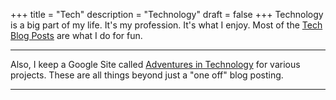 +++
title = "Tech"
description = "Technology"
draft = false
+++
Technology is a big part of my life.  It's my profession.  It's what I enjoy.  Most of the [Tech Blog Posts](../categories/tech) are what I do for fun.  
- - - - - - -
Also, I keep a Google Site called <a href="https://sites.google.com/riotsu.com/adventuresintech/" target="blank">Adventures in Technology</a> for various projects.  These are all things beyond just a "one off" blog posting.
- - - - - - -

